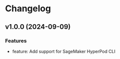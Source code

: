 # Changelog

## v1.0.0 (2024-09-09)

### Features

- feature: Add support for SageMaker HyperPod CLI
